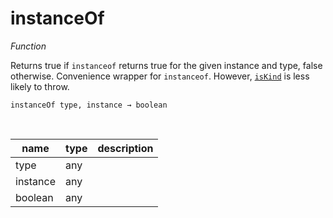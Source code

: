 # instanceOf

_Function_

Returns true if `instanceof` returns true for the given instance and type, false otherwise. Convenience wrapper for `instanceof`. However, [`isKind`](#iskind) is less likely to throw.

<pre><code>instanceOf type, instance &rarr; boolean</code></pre>
<br>

| name | type | description |
|------|------|-------------|
|type|any||
|instance|any||
|boolean|any||


